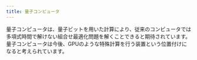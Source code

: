```yaml
---
title: 量子コンピュータ
---
```


量子コンピュータは、量子ビットを用いた計算により、従来のコンピュータでは多項式時間で解けない組合せ最適化問題を解くことできると期待されています。量子コンピュータは今後、GPUのような特殊計算を行う装置という位置付けになると考えられています。
